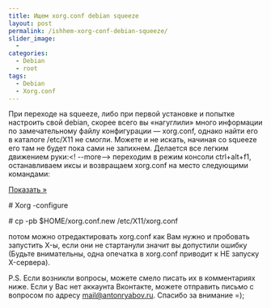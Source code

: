 ```yaml
---
title: Ищем xorg.conf debian squeeze
layout: post
permalink: /ishhem-xorg-conf-debian-squeeze/
slider_image:
  - 
categories:
  - Debian
  - root
tags:
  - Debian
  - Xorg.conf
---
```

При переходе на squeeze, либо при первой установке и попытке настроить свой debian, скорее всего вы &#171;нагуглили&#187; много информации по замечательному файлу конфигурации &#8212; xorg.conf, однако найти его в каталоге /etc/X11 не смогли. Можете и не искать, начиная со squeeze его там не будет пока сами не запихнем. Делается все легким движением руки:<! --more--> переходим в режим консоли ctrl+alt+f1, останавливаем иксы и возвращаем xorg.conf на место следующими командами:

<a class='spoiler-tgl' href='https://doam.ru/ishhem-xorg-conf-debian-squeeze/#SID407_1_tgl' id='SID407_1_tgl' rev='blind||Показать »||Скрыть «||300'>Показать »</a>

<div id='SID407_1' class='spoiler-body'>
  <p>
    # Xorg -configure
  </p>
  
  <p>
    # cp -pb $HOME/xorg.conf.new /etc/X11/xorg.conf
  </p>
</div>

потом можно отредактировать xorg.conf как Вам нужно и пробовать запустить X-ы, если они не стартанули значит вы допустили ошибку (Будьте внимательны, одна опечатка в xorg.conf приводит к НЕ запуску X-сервера).

P.S. Если возникли вопросы, можете смело писать их в комментариях ниже. Если у Вас нет аккаунта Вконтакте, можете отправить письмо с вопросом по адресу mail@antonryabov.ru. Спасибо за внимание =);